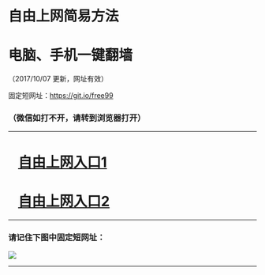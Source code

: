 ﻿# 自由上网简易方法

# 电脑、手机一键翻墙

（2017/10/07 更新，网址有效）

固定短网址：https://git.io/free99

### （微信如打不开，请转到浏览器打开）


***





# &nbsp;&nbsp; <a href="http://ft820611799.fwq-tz-1001.info/fwqtz01.html?t=100700129252 " target="_blank">自由上网入口1</a>
# &nbsp;&nbsp; <a href="http://ft2793116106.fwq-tz-1002.info/fwqtz02.html?t=100700110329 " target="_blank">自由上网入口2</a>
***

### 请记住下图中固定短网址：

<img src="https://s3-us-west-2.amazonaws.com/fwq-1001/yjfq-20170905okok.png" /> 


***

